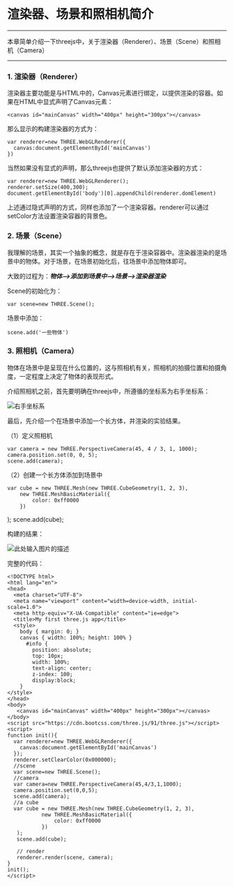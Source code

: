 # 渲染器、场景和照相机简介

------

本章简单介绍一下threejs中，关于渲染器（Renderer）、场景（Scene）和照相机（Camera）


------

### 1. 渲染器（Renderer）

渲染器主要功能是与HTML中的，Canvas元素进行绑定，以提供渲染的容器。如果在HTML中显式声明了Canvas元素：

    <canvas id="mainCanvas" width="400px" height="300px"></canvas>

那么显示的构建渲染器的方式为：

    var renderer=new THREE.WebGLRenderer({
      canvas:document.getElementById('mainCanvas')
    })

当然如果没有显式的声明，那么threejs也提供了默认添加渲染器的方式：

    var renderer=new THREE.WebGLRenderer();
    renderer.setSize(400,300);
    document.getElementById('body')[0].appendChild(renderer.domElement)

上述通过隐式声明的方式，同样也添加了一个渲染容器。renderer可以通过setColor方法设置渲染容器的背景色。

### 2. 场景（Scene）

我理解的场景，其实一个抽象的概念，就是存在于渲染容器中。渲染器渲染的是场景中的物体。对于场景，在场景初始化后，往场景中添加物体即可。

大致的过程为：***物体——>添加到场景中——>场景——>渲染器渲染***

Scene的初始化为：

    var scene=new THREE.Scene();

场景中添加：

    scene.add('一些物体')

### 3. 照相机（Camera）

物体在场景中是呈现在什么位置的，这与照相机有关，照相机的拍摄位置和拍摄角度，一定程度上决定了物体的表现形式。

介绍照相机之前，首先要明确在threejs中，所遵循的坐标系为右手坐标系：

![右手坐标系][1]


最后，先介绍一个在场景中添加一个长方体，并渲染的实验结果。

（1）定义照相机

    var camera = new THREE.PerspectiveCamera(45, 4 / 3, 1, 1000);
    camera.position.set(0, 0, 5);
    scene.add(camera);

（2）创建一个长方体添加到场景中

    var cube = new THREE.Mesh(new THREE.CubeGeometry(1, 2, 3),
        new THREE.MeshBasicMaterial({
            color: 0xff0000
        })
);
scene.add(cube);

构建的结果：

![此处输入图片的描述][2]


完整的代码：

    <!DOCTYPE html>
    <html lang="en">
    <head>
      <meta charset="UTF-8">
      <meta name="viewport" content="width=device-width, initial-scale=1.0">
      <meta http-equiv="X-UA-Compatible" content="ie=edge">
      <title>My first three.js app</title>
      <style>
    	body { margin: 0; }
    	canvas { width: 100%; height: 100% }
          #info {
          	position: absolute;
          	top: 10px;
          	width: 100%;
          	text-align: center;
          	z-index: 100;
          	display:block;
        }
    </style>
    </head>
    <body>
       <canvas id="mainCanvas" width="400px" height="300px"></canvas>
    </body>
    <script src="https://cdn.bootcss.com/three.js/91/three.js"></script>
    <script>
    function init(){
      var renderer=new THREE.WebGLRenderer({
        canvas:document.getElementById('mainCanvas')
      });
      renderer.setClearColor(0x000000);
      //scene
      var scene=new THREE.Scene();
      //camera
      var camera=new THREE.PerspectiveCamera(45,4/3,1,1000);
      camera.position.set(0,0,5);
      scene.add(camera);
      //a cube
      var cube = new THREE.Mesh(new THREE.CubeGeometry(1, 2, 3),
               new THREE.MeshBasicMaterial({
                   color: 0xff0000
               })
       );
       scene.add(cube);

       // render
       renderer.render(scene, camera);
    }
    init();
    </script>
</html>


  [1]: https://github.com/forthealllight/learn-threejs/blob/master/images/location.png
  [2]: https://github.com/forthealllight/learn-threejs/blob/master/images/demo6.png

